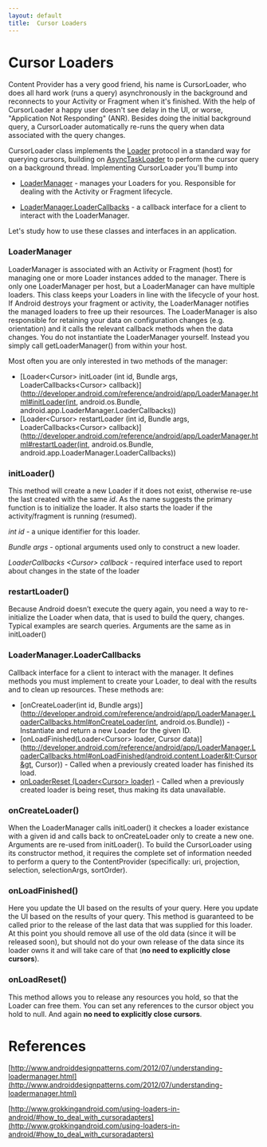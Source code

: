 ```yaml
---
layout: default
title:  Cursor Loaders
---
```


# Cursor Loaders

Content Provider has a very good friend, his name is CursorLoader, who does all hard work (runs a query) asynchronously in the background and reconnects to your Activity or Fragment when it's finished. With the help of CursorLoader a happy user doesn't see delay in the UI, or worse, "Application Not Responding" (ANR). Besides doing the initial background query, a CursorLoader automatically re-runs the query when data associated with the query changes.

CursorLoader class implements the [Loader](http://developer.android.com/reference/android/content/Loader.html) protocol in a standard way for querying cursors, building on [AsyncTaskLoader](http://developer.android.com/reference/android/content/AsyncTaskLoader.html) to perform the cursor query on a background thread. Implementing CursorLoader you'll bump into

* [LoaderManager](http://developer.android.com/reference/android/app/LoaderManager.html) - manages your Loaders for you. Responsible for dealing with the Activity or Fragment lifecycle.

* [LoaderManager.LoaderCallbacks](http://developer.android.com/reference/android/app/LoaderManager.LoaderCallbacks.html) - a callback interface for a client to interact with the LoaderManager.

Let's study how to use these classes and interfaces in an application.

### LoaderManager

LoaderManager is associated with an Activity or Fragment (host) for managing one or more Loader instances added to the manager. There is only one LoaderManager per host, but a LoaderManager can have multiple loaders. This class keeps your Loaders in line with the lifecycle of your host. If Android destroys your fragment or activity, the LoaderManager notifies the managed loaders to free up their resources. The LoaderManager is also responsible for retaining your data on configuration changes (e.g. orientation) and it calls the relevant callback methods when the data changes. You do not instantiate the LoaderManager yourself. Instead you simply call getLoaderManager() from within your host.

Most often you are only interested in two methods of the manager:

* [Loader&lt;Cursor&gt; initLoader (int id, Bundle args, LoaderCallbacks&lt;Cursor&gt; callback)](http://developer.android.com/reference/android/app/LoaderManager.html#initLoader(int, android.os.Bundle, android.app.LoaderManager.LoaderCallbacks<D>))
* [Loader&lt;Cursor&gt; restartLoader (int id, Bundle args, LoaderCallbacks&lt;Cursor&gt; callback)](http://developer.android.com/reference/android/app/LoaderManager.html#restartLoader(int, android.os.Bundle, android.app.LoaderManager.LoaderCallbacks<D>))

### initLoader()

This method will create a new Loader if it does not exist, otherwise re-use the last created with the same *id*. 
As the name suggests the primary function is to initialize the loader. It also starts the loader if the activity/fragment is running (resumed).

*int id* - a unique identifier for this loader.

*Bundle args*  - optional arguments used only to construct a new loader.

*LoaderCallbacks &lt;Cursor&gt; callback* - required interface used to report about changes in the state of the loader

### restartLoader()

Because Android doesn’t execute the query again, you need a way to re-initialize the Loader when data, that is used to build the query, changes. Typical examples are search queries. Arguments are the same as in initLoader()

### LoaderManager.LoaderCallbacks

Callback interface for a client to interact with the manager. It defines methods you must implement to create your Loader, to deal with the results and to clean up resources. These methods are:

* [onCreateLoader(int id, Bundle args)](http://developer.android.com/reference/android/app/LoaderManager.LoaderCallbacks.html#onCreateLoader(int, android.os.Bundle)) - Instantiate and return a new Loader for the given ID.
* [onLoadFinished(Loader&lt;Cursor&gt; loader, Cursor data)](http://developer.android.com/reference/android/app/LoaderManager.LoaderCallbacks.html#onLoadFinished(android.content.Loader&lt;Cursor&gt, Cursor)) - Called when a previously created loader has finished its load.
* [onLoaderReset (Loader&lt;Cursor&gt; loader)](http://developer.android.com/reference/android/app/LoaderManager.LoaderCallbacks.html#onLoaderReset(android.content.Loader<D>)) - Called when a previously created loader is being reset, thus making its data unavailable.

### onCreateLoader()

When the LoaderManager calls initLoader() it checkes a loader existance with a given id and calls back to onCreateLoader only to create a new one. Arguments are re-used from initLoader(). To build the CursorLoader using its constructor method, it requires the complete set of information needed to perform a query to the ContentProvider (specifically: uri, projection, selection, selectionArgs, sortOrder).

### onLoadFinished()

Here you update the UI based on the results of your query. Here you update the UI based on the results of your query. This method is guaranteed to be called prior to the release of the last data that was supplied for this loader. At this point you should remove all use of the old data (since it will be released soon), but should not do your own release of the data since its loader owns it and will take care of that (**no need to explicitly close cursors**).

### onLoadReset()

This method allows you to release any resources you hold, so that the Loader can free them. You can set any references to the cursor object you hold to null. And again **no need to explicitly close cursors**.

# References

[http://www.androiddesignpatterns.com/2012/07/understanding-loadermanager.html](http://www.androiddesignpatterns.com/2012/07/understanding-loadermanager.html)

[http://www.grokkingandroid.com/using-loaders-in-android/#how_to_deal_with_cursoradapters](http://www.grokkingandroid.com/using-loaders-in-android/#how_to_deal_with_cursoradapters)



